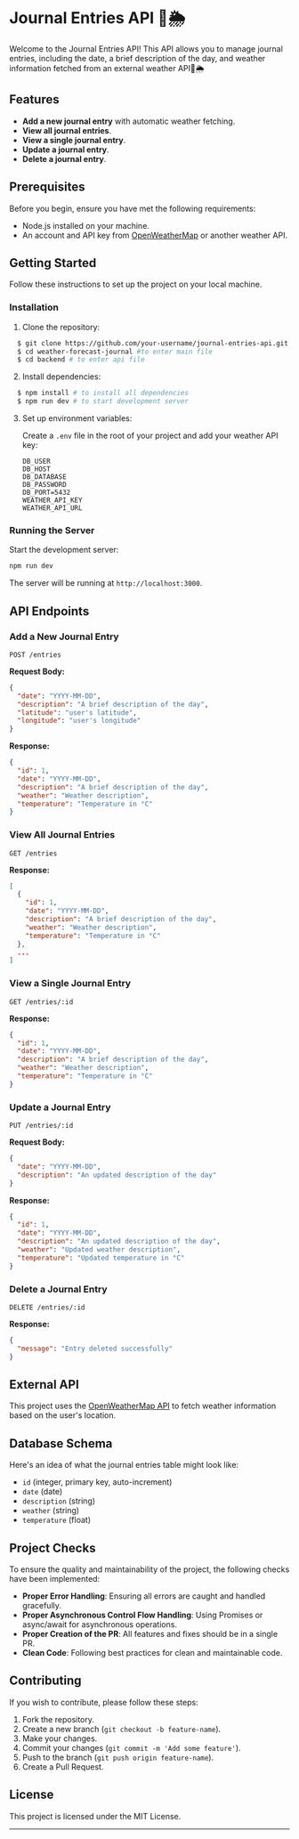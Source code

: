# Journal Entries API 📓🌦

Welcome to the Journal Entries API! This API allows you to manage journal entries, including the date, a brief description of the day, and weather information fetched from an external weather API🥰🌦

## Features

- **Add a new journal entry** with automatic weather fetching.
- **View all journal entries**.
- **View a single journal entry**.
- **Update a journal entry**.
- **Delete a journal entry**.

## Prerequisites

Before you begin, ensure you have met the following requirements:

- Node.js installed on your machine.
- An account and API key from [OpenWeatherMap](https://openweathermap.org/) or another weather API.

## Getting Started

Follow these instructions to set up the project on your local machine.

### Installation

1. Clone the repository:

```bash
  $ git clone https://github.com/your-username/journal-entries-api.git # to install all dependencies
  $ cd weather-forecast-journal #to enter main file
  $ cd backend # to enter api file
```

2. Install dependencies:

```bash
  $ npm install # to install all dependencies
  $ npm run dev # to start development server
```

3. Set up environment variables:

   Create a `.env` file in the root of your project and add your weather API key:

   ```env
   DB_USER
   DB_HOST
   DB_DATABASE
   DB_PASSWORD
   DB_PORT=5432
   WEATHER_API_KEY
   WEATHER_API_URL
   ```

### Running the Server

Start the development server:

```bash
npm run dev
```

The server will be running at `http://localhost:3000`.

## API Endpoints

### Add a New Journal Entry

```http
POST /entries
```

**Request Body:**

```json
{
  "date": "YYYY-MM-DD",
  "description": "A brief description of the day",
  "latitude": "user's latitude",
  "longitude": "user's longitude"
}
```

**Response:**

```json
{
  "id": 1,
  "date": "YYYY-MM-DD",
  "description": "A brief description of the day",
  "weather": "Weather description",
  "temperature": "Temperature in °C"
}
```

### View All Journal Entries

```http
GET /entries
```

**Response:**

```json
[
  {
    "id": 1,
    "date": "YYYY-MM-DD",
    "description": "A brief description of the day",
    "weather": "Weather description",
    "temperature": "Temperature in °C"
  },
  ...
]
```

### View a Single Journal Entry

```http
GET /entries/:id
```

**Response:**

```json
{
  "id": 1,
  "date": "YYYY-MM-DD",
  "description": "A brief description of the day",
  "weather": "Weather description",
  "temperature": "Temperature in °C"
}
```

### Update a Journal Entry

```http
PUT /entries/:id
```

**Request Body:**

```json
{
  "date": "YYYY-MM-DD",
  "description": "An updated description of the day"
}
```

**Response:**

```json
{
  "id": 1,
  "date": "YYYY-MM-DD",
  "description": "An updated description of the day",
  "weather": "Updated weather description",
  "temperature": "Updated temperature in °C"
}
```

### Delete a Journal Entry

```http
DELETE /entries/:id
```

**Response:**

```json
{
  "message": "Entry deleted successfully"
}
```

## External API

This project uses the [OpenWeatherMap API](https://openweathermap.org/api) to fetch weather information based on the user's location.

## Database Schema

Here's an idea of what the journal entries table might look like:

- `id` (integer, primary key, auto-increment)
- `date` (date)
- `description` (string)
- `weather` (string)
- `temperature` (float)

## Project Checks

To ensure the quality and maintainability of the project, the following checks have been implemented:

- **Proper Error Handling**: Ensuring all errors are caught and handled gracefully.
- **Proper Asynchronous Control Flow Handling**: Using Promises or async/await for asynchronous operations.
- **Proper Creation of the PR**: All features and fixes should be in a single PR.
- **Clean Code**: Following best practices for clean and maintainable code.

## Contributing

If you wish to contribute, please follow these steps:

1. Fork the repository.
2. Create a new branch (`git checkout -b feature-name`).
3. Make your changes.
4. Commit your changes (`git commit -m 'Add some feature'`).
5. Push to the branch (`git push origin feature-name`).
6. Create a Pull Request.

## License

This project is licensed under the MIT License.

---
